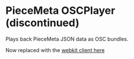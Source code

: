 # PieceMeta OSCPlayer (discontinued) #

Plays back PieceMeta JSON data as OSC bundles.

Now replaced with the [webkit client here](https://github.com/PieceMeta/piecemeta-angular-frontend)
